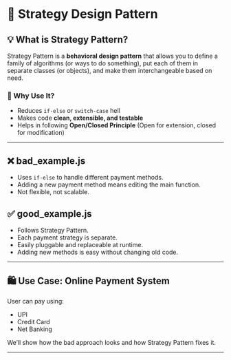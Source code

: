 # 🧠 Strategy Design Pattern 

## 💡 What is Strategy Pattern?

Strategy Pattern is a **behavioral design pattern** that allows you to define a family of algorithms (or ways to do something), put each of them in separate classes (or objects), and make them interchangeable based on need.

### 🤷 Why Use It?

- Reduces `if-else` or `switch-case` hell
- Makes code **clean, extensible, and testable**
- Helps in following **Open/Closed Principle** (Open for extension, closed for modification)

---

## ❌ bad_example.js

- Uses `if-else` to handle different payment methods.
- Adding a new payment method means editing the main function.
- Not flexible, not scalable.

## ✅ good_example.js

- Follows Strategy Pattern.
- Each payment strategy is separate.
- Easily pluggable and replaceable at runtime.
- Adding new methods is easy without changing old code.

---

## 🛍 Use Case: Online Payment System

User can pay using:
- UPI
- Credit Card
- Net Banking

We’ll show how the bad approach looks and how Strategy Pattern fixes it.

---
